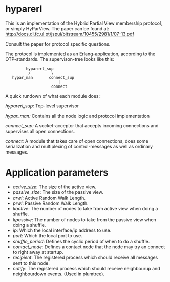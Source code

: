 hyparerl
========
This is an implementation of the Hybrid Partial View membership protocol, or simply HyParView.
The paper can be found at: http://docs.di.fc.ul.pt/jspui/bitstream/10455/2981/1/07-13.pdf

Consult the paper for protocol specific questions.

The protocol is implemented as an Erlang-application, according to the OTP-standards. The supervison-tree looks like this:

             hyparerl_sup
              /         \
       hypar_man       connect_sup
                           |
                        connect

A quick rundown of what each module does:

*hyparerl_sup:*
        Top-level supervisor


*hypar_man:*
        Contains all the node logic and protocol implementation


*connect_sup:*
        A socket-acceptor that accepts incoming connections and supervises all open connections.


*connect:*
        A module that takes care of open connections, does some serialization and multiplexing of control-messages as well as ordinary messages.


Application parameters
=======================
* *active_size*: The size of the active view.
* *passive_size*: The size of the passive view.
* *arwl*: Active Random Walk Length.
* *prwl*: Passive Random Walk Length.
* *kactive*: The number of nodes to take from active view when doing a shuffle.
* *kpassive*: The number of nodes to take from the passive view when doing a shuffle.
* *ip*: Which the local interface/ip address to use.
* *port*: Which the local port to use.
* *shuffle_period*: Defines the cyclic period of when to do a shuffle.
* *contact_node*: Defines a contact node that the node may try an connect to right away at startup.
* *recipient*: The registered process which should receive all messages sent to this node.
* *notify*: The registered process which should receive neighbourup and neighbourdown events. (Used in plumtree).


